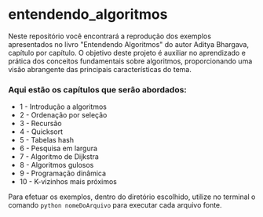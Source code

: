 # entendendo_algoritmos

Neste repositório você encontrará a reprodução dos exemplos apresentados no livro "Entendendo Algoritmos" do autor Aditya Bhargava, 
capítulo por capítulo. O objetivo deste projeto é auxiliar no aprendizado e prática dos conceitos fundamentais sobre algoritmos, 
proporcionando uma visão abrangente das principais características do tema.

### Aqui estão os capítulos que serão abordados:

- 1 - Introdução a algoritmos
- 2 - Ordenação por seleção
- 3 - Recursão
- 4 - Quicksort
- 5 - Tabelas hash
- 6 - Pesquisa em largura
- 7 - Algoritmo de Dijkstra
- 8 - Algoritmos gulosos
- 9 - Programação dinâmica
- 10 - K-vizinhos mais próximos

Para efetuar os exemplos, dentro do diretório escolhido, utilize no terminal o comando ```python nomeDoArquivo``` para executar cada 
arquivo fonte.
